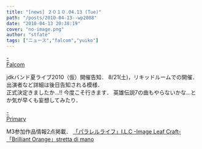 ```yaml
---
title: "[news] ２０１０.04.13 (Tue)"
path: "/posts/2010-04-13--wp2088"
date: "2010-04-13 20:38:19"
cover: "no-image.png"
author: "stfate"
tags: ["ニュース","falcom","yuiko"]
---
```


<style type="text/css">
<!--
p {white-space: pre-wrap};
-->
</style>

<a  href="http://www.falcom.co.jp/info/index.html#jdk" target="_blank">- Falcom</a>
<div >jdkバンド夏ライブ2010（仮）開催告知．
8/21(土)，リキッドルームでの開催．
出演者など詳細は後日告知される模様．
<div >正式決定きましたか…!! 今度こそ行きます．
英雄伝説7の曲もやらないかな…とか気が早くも妄想してみたり．</div></div>

<a  href="http://primary-yuiko.com/" target="_blank">- Primary</a>
<div >M3参加作品情報2点掲載．
<a href="http://image.main.jp/parallel/" target="_blank">「パラレルライフ」I.L.C -Image Leaf Craft-</a>
<a href="http://www.tsukiko-voice.com/sdm_cd_BrilliantOrange.html" target="_blank">「Brilliant Orange」stretta di mano</a></div>